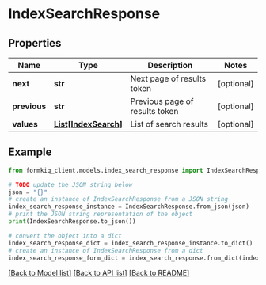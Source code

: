 # IndexSearchResponse


## Properties

Name | Type | Description | Notes
------------ | ------------- | ------------- | -------------
**next** | **str** | Next page of results token | [optional] 
**previous** | **str** | Previous page of results token | [optional] 
**values** | [**List[IndexSearch]**](IndexSearch.md) | List of search results | [optional] 

## Example

```python
from formkiq_client.models.index_search_response import IndexSearchResponse

# TODO update the JSON string below
json = "{}"
# create an instance of IndexSearchResponse from a JSON string
index_search_response_instance = IndexSearchResponse.from_json(json)
# print the JSON string representation of the object
print(IndexSearchResponse.to_json())

# convert the object into a dict
index_search_response_dict = index_search_response_instance.to_dict()
# create an instance of IndexSearchResponse from a dict
index_search_response_form_dict = index_search_response.from_dict(index_search_response_dict)
```
[[Back to Model list]](../README.md#documentation-for-models) [[Back to API list]](../README.md#documentation-for-api-endpoints) [[Back to README]](../README.md)


